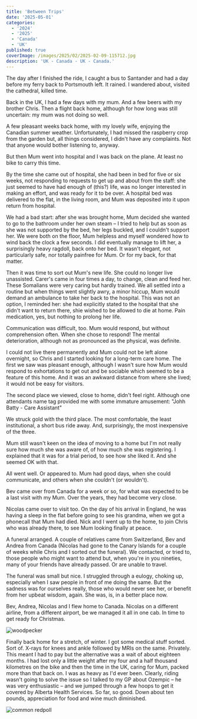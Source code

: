 ```yaml
---
title: 'Between Trips'
date: '2025-05-01'
categories:
  - '2024'
  - '2025'
  - 'Canada'
  - 'UK'
published: true
coverImage: /images/2025/02/2025-02-09-115712.jpg
description: 'UK - Canada - UK - Canada.'
---
```


<script>
  import Img from '$lib/components/Img.svelte'
  import DayCardHGroup from '$lib/components/DayCardHGroup.svelte'
</script>

<section class="card">
  
  <DayCardHGroup
    where="In the interim..."
  />

  <p>The day after I finished the ride, I caught a bus to Santander and had a day before my ferry back to Portsmouth left. It rained. I wandered about, visited the cathedral, killed time.</p>
  <p>Back in the UK, I had a few days with my mum. And a few beers with my brother Chris. Then a flight back home, although for how long was still uncertain: my mum was not doing so well.</p>
  <p>A few pleasant weeks back home, with my lovely wife, enjoying the Canadian summer weather. Unfortunately, I had missed the raspberry crop from the garden but, all things considered, I didn't have any complaints. Not that anyone would bother listening to, anyway.</p>
  <p>But then Mum went into hospital and I was back on the plane. At least no bike to carry this time. </p>
  <p>By the time she came out of hospital, she had been in bed for five or six weeks, not responding to requests to get up and about from the staff: she just seemed to have had enough of (this?) life, was no longer interested in making an effort, and was ready for it to be over. A hospital bed was delivered to the flat, in the living room, and Mum was deposited into it upon return from hospital.</p>
   <p>We had a bad start: after she was brought home, Mum decided she wanted to go to the bathroom under her own steam &ndash; I tried to help but as soon as she was not supported by the bed, her legs buckled, and I couldn't support her. We were both on the floor, Mum helpless and myself wondered how to wind back the clock a few seconds. I did eventually manage to lift her, a surprisingly heavy ragdoll, back onto her bed. It wasn't elegant, not particularly safe, nor totally painfree for Mum. Or for my back, for that matter.</p>

  <p>Then it was time to sort out Mum's new life. She could no longer live unassisted.  Carer's came in four times a day, to change, clean and feed her. These Somalians were very caring but hardly trained. We all settled into a routine but when things went slightly awry, a minor hiccup, Mum would demand an ambulance to take her back to the hospital. This was not an option, I reminded her: she had explicitly stated to the hospital that she didn't want to return there, shie wished to be allowed to die at home. Pain medication, yes, but nothing to prolong her life.</p>
  <p>Communication was difficult, too. Mum would respond, but without comprehension often. When she chose to respond! The mental deterioration, although not as pronounced as the physical, was definite.</p>
  <p>I could not live there permanently and Mum could not be left alone overnight, so Chris and I started looking for a long-term care home. The first we saw was pleasant enough, although I wasn't sure how Mum would respond to exhortations to get out and be sociable which seemed to be a feature of this home. And it was an awkward distance from where she lived; it would not be easy for visitors. </p>
  <p>The second place we viewed, close to home, didn't feel right. Although one attendants name tag provided me with some immature amusement: "Johh Batty - Care Assistant"</p>
  <p>We struck gold with the third place. The most comfortable, the least institutional, a short bus ride away. And, surprisingly, the most inexpensive of the three.</p>
  <p>Mum still wasn't keen on the idea of moving to a home but I'm not really sure how much she was aware of, of how much she was registering. I explained that it was for a trial period, to see how she liked it. And she seemed OK with that.</p>
  <p>All went well. Or appeared to. Mum had good days, when she could communicate, and others when she couldn't (or wouldn't).</p>
  <p>Bev came over from Canada for a week or so, for what was expected to be a last visit with my Mum. Over the years, they had become very close. </p>
  <p>Nicolas came over to visit too. On the day of his arrival in England, he was having a sleep in the flat before going to see his grandma, when we got a phonecall that Mum had died. Nick and I went up to the home, to join Chris who was already there, to see Mum looking finally at peace.</p>
  <p>A funeral arranged. A couple of relatives came from Switzerland, Bev and Andrea from Canada (Nicolas had gone to the Canary Islands for a couple of weeks while Chris and I sorted out the funeral). We contacted, or tried to, those people who might want to attend but, when you're in you nineties, many of your friends have already passed. Or are unable to travel.</p>
  <p>The funeral was small but nice. I struggled through a eulogy, choking up, especially when I saw people in front of me doing the same. But the sadness was for ourselves really, those who would never see her, or benefit from her upbeat wisdom, again. She was, is, in a better place now. </p>

  <p>Bev, Andrea, Nicolas and I flew home to Canada. Nicolas on a different airline, from a different airport, be we managed it all in one cab. In time to get ready for Christmas.</p>

<Img
  src="/images/2025/02/2025-02-03-000037.jpg"
  alt="woodpecker"
  caption="A woodpecker, perched outside the kitchen window, in -25&deg;C"
/>

  <p>Finally back home for a stretch, of winter. I got some medical stuff sorted. Sort of. X-rays for knees and ankle followed by MRIs on the same. Privately. This meant I had to pay but the alternative was a wait of about eighteen months. I had lost only a little weight after my four and a half thousand kilometres on the bike and then the time in the UK, caring for Mum, packed more than that back on. I was as heavy as I'd ever been. Clearly, riding wasn't going to solve the issue so I talked to my GP about Ozempic &ndash; he was very enthusiastic &ndash; and we jumped through a few hoops to get it covered by Alberta Health Services. So far, so good. Down about ten pounds, appreciation for food and wine much diminished. </p>

<Img
src="/images/2025/02/2025-02-09-115712.jpg"
alt="common redpoll"
caption="A Common Redpoll (I think!) perched outside the bedroom window"
/>

</section>
